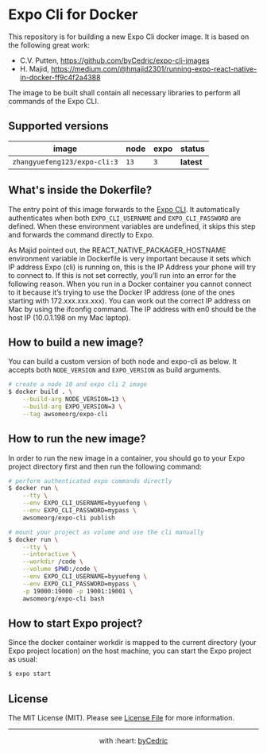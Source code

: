 # Expo Cli for Docker

This repository is for building a new Expo Cli docker image. It is based on the following great work: 
* C.V. Putten, https://github.com/byCedric/expo-cli-images 
* H. Majid, https://medium.com/@hmajid2301/running-expo-react-native-in-docker-ff9c4f2a4388

The image to be built shall contain all necessary libraries to perform all commands of the Expo CLI.

## Supported versions

image                 | node  | expo  | status
---                   | ---   | ---   | ---
`zhangyuefeng123/expo-cli:3` | `13`  | `3`   | **latest**

## What's inside the Dokerfile?

The entry point of this image forwards to the [Expo CLI][link-cli].
It automatically authenticates when both `EXPO_CLI_USERNAME` and `EXPO_CLI_PASSWORD` are defined.
When these environment variables are undefined, it skips this step and forwards the command directly to Expo.

As Majid pointed out, the REACT_NATIVE_PACKAGER_HOSTNAME environment variable in Dockerfile is very important because it sets which IP address Expo (cli) is running on, this is the IP Address your phone will try to connect to. If this is not set correctly, you’ll run into an error for the following reason. When you run in a Docker container you cannot connect to it because it’s trying to use the Docker IP address (one of the ones starting with 172.xxx.xxx.xxx). You can work out the correct IP address on Mac by using the ifconfig command. The IP address with en0 should be the host IP (10.0.1.198 on my Mac laptop).

## How to build a new image?

You can build a custom version of both node and expo-cli as below.
It accepts both `NODE_VERSION` and `EXPO_VERSION` as build arguments.

```bash
# create a node 10 and expo cli 2 image
$ docker build . \
    --build-arg NODE_VERSION=13 \
    --build-arg EXPO_VERSION=3 \
    --tag awsomeorg/expo-cli
```

## How to run the new image?

In order to run the new image in a container, you should go to your Expo project directory first and then run the following command:

```bash
# perform authenticated expo commands directly
$ docker run \
    --tty \
    --env EXPO_CLI_USERNAME=byyuefeng \
    --env EXPO_CLI_PASSWORD=mypass \
    awsomeorg/expo-cli publish

# mount your project as volume and use the cli manually
$ docker run \
    --tty \
    --interactive \
    --workdir /code \
    --volume $PWD:/code \
    --env EXPO_CLI_USERNAME=byyuefeng \
    --env EXPO_CLI_PASSWORD=mypass \
    -p 19000:19000 -p 19001:19001 \
    awsomeorg/expo-cli bash
```

## How to start Expo project?

Since the docker container workdir is mapped to the current directory (your Expo project location) on the host machine, you can start the Expo project as usual:

```bash
$ expo start
```

## License

The MIT License (MIT). Please see [License File](LICENSE.md) for more information.

--- ---

<p align="center">
    with :heart: <a href="https://bycedric.com" target="_blank">byCedric</a>
</p>

[link-cli]: https://docs.expo.io/versions/latest/workflow/expo-cli
[link-docs]: https://docs.expo.io/versions/latest/guides/setting-up-continuous-integration
